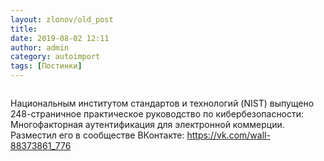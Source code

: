```yaml
---
layout: zlonov/old_post
title: 
date: 2019-08-02 12:11
author: admin
category: autoimport
tags: [Постинки]
---
```

<!-- wp:image {"id":72934,"align":"center"} -->
<div class="wp-block-image"><figure class="aligncenter"><img src="/assets/uploads/NIST.SP_.1800-17.jpg" alt="" class="wp-image-72934"/></figure></div>
<!-- /wp:image -->


Национальным институтом стандартов и технологий (NIST) выпущено 248-страничное практическое руководство по кибербезопасности: Многофакторная аутентификация для электронной коммерции. Разместил его в сообществе ВКонтакте: <a href="https://vk.com/wall-88373861_776">https://vk.com/wall-88373861_776</a>


